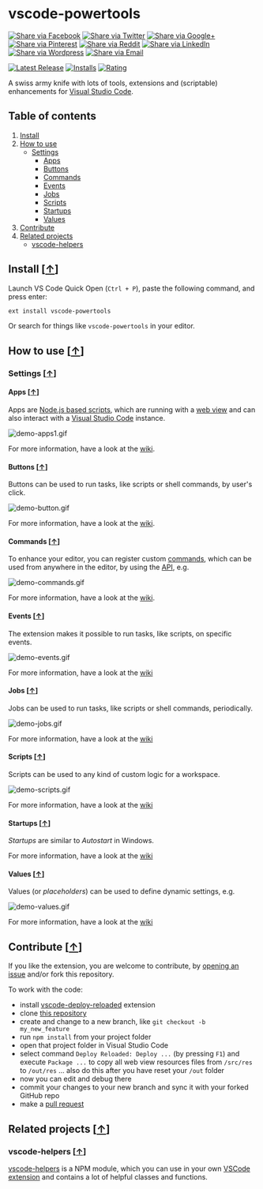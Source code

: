 # vscode-powertools

[![Share via Facebook](https://raw.githubusercontent.com/egodigital/vscode-powertools/master/img/share/Facebook.png)](https://www.facebook.com/sharer/sharer.php?u=https%3A%2F%2Fmarketplace.visualstudio.com%2Fitems%3FitemName%3Degodigital.vscode-powertools&quote=VSCode%20Kanban) [![Share via Twitter](https://raw.githubusercontent.com/egodigital/vscode-powertools/master/img/share/Twitter.png)](https://twitter.com/intent/tweet?source=https%3A%2F%2Fmarketplace.visualstudio.com%2Fitems%3FitemName%3Degodigital.vscode-powertools&text=VSCode%20Kanban:%20https%3A%2F%2Fmarketplace.visualstudio.com%2Fitems%3FitemName%3Degodigital.vscode-powertools&via=mjkloubert) [![Share via Google+](https://raw.githubusercontent.com/egodigital/vscode-powertools/master/img/share/Google+.png)](https://plus.google.com/share?url=https%3A%2F%2Fmarketplace.visualstudio.com%2Fitems%3FitemName%3Degodigital.vscode-powertools) [![Share via Pinterest](https://raw.githubusercontent.com/egodigital/vscode-powertools/master/img/share/Pinterest.png)](http://pinterest.com/pin/create/button/?url=https%3A%2F%2Fmarketplace.visualstudio.com%2Fitems%3FitemName%3Degodigital.vscode-powertools&description=Visual%20Studio%20Code%20extension%2C%20which%20receives%20and%20shows%20git%20events%20from%20webhooks.) [![Share via Reddit](https://raw.githubusercontent.com/egodigital/vscode-powertools/master/img/share/Reddit.png)](http://www.reddit.com/submit?url=https%3A%2F%2Fmarketplace.visualstudio.com%2Fitems%3FitemName%3Degodigital.vscode-powertools&title=VSCode%20Kanban) [![Share via LinkedIn](https://raw.githubusercontent.com/egodigital/vscode-powertools/master/img/share/LinkedIn.png)](http://www.linkedin.com/shareArticle?mini=true&url=https%3A%2F%2Fmarketplace.visualstudio.com%2Fitems%3FitemName%3Degodigital.vscode-powertools&title=VSCode%20Kanban&summary=Visual%20Studio%20Code%20extension%2C%20which%20receives%20and%20shows%20git%20events%20from%20webhooks.&source=https%3A%2F%2Fmarketplace.visualstudio.com%2Fitems%3FitemName%3Degodigital.vscode-powertools) [![Share via Wordpress](https://raw.githubusercontent.com/egodigital/vscode-powertools/master/img/share/Wordpress.png)](http://wordpress.com/press-this.php?u=https%3A%2F%2Fmarketplace.visualstudio.com%2Fitems%3FitemName%3Degodigital.vscode-powertools&quote=VSCode%20Kanban&s=Visual%20Studio%20Code%20extension%2C%20which%20receives%20and%20shows%20git%20events%20from%20webhooks.) [![Share via Email](https://raw.githubusercontent.com/egodigital/vscode-powertools/master/img/share/Email.png)](mailto:?subject=VSCode%20Kanban&body=Visual%20Studio%20Code%20extension%2C%20which%20receives%20and%20shows%20git%20events%20from%20webhooks.:%20https%3A%2F%2Fmarketplace.visualstudio.com%2Fitems%3FitemName%3Degodigital.vscode-powertools)


[![Latest Release](https://vsmarketplacebadge.apphb.com/version-short/egodigital.vscode-powertools.svg)](https://marketplace.visualstudio.com/items?itemName=egodigital.vscode-powertools)
[![Installs](https://vsmarketplacebadge.apphb.com/installs/egodigital.vscode-powertools.svg)](https://marketplace.visualstudio.com/items?itemName=egodigital.vscode-powertools)
[![Rating](https://vsmarketplacebadge.apphb.com/rating-short/egodigital.vscode-powertools.svg)](https://marketplace.visualstudio.com/items?itemName=egodigital.vscode-powertools#review-details)

A swiss army knife with lots of tools, extensions and (scriptable) enhancements for [Visual Studio Code](https://code.visualstudio.com/).

## Table of contents

1. [Install](#install-)
2. [How to use](#how-to-use-)
   * [Settings](#settings-)
     * [Apps](#apps-)
     * [Buttons](#buttons-)
     * [Commands](#commands-)
     * [Events](#events-)
     * [Jobs](#jobs-)
     * [Scripts](#scripts-)
     * [Startups](#startups-)
     * [Values](#values-)
3. [Contribute](#contribute-)
4. [Related projects](#related-projects-)
   * [vscode-helpers](#vscode-helpers-)

## Install [[&uarr;](#table-of-contents)]

Launch VS Code Quick Open (`Ctrl + P`), paste the following command, and press enter:

```bash
ext install vscode-powertools
```

Or search for things like `vscode-powertools` in your editor.

## How to use [[&uarr;](#table-of-contents)]

### Settings [[&uarr;](#how-to-use-)]

#### Apps [[&uarr;](#settings-)]

Apps are [Node.js based scripts](https://nodejs.org/), which are running with a [web view](https://code.visualstudio.com/api/extension-guides/webview) and can also interact with a [Visual Studio Code](https://code.visualstudio.com/api/references/vscode-api) instance.

![demo-apps1.gif](https://raw.githubusercontent.com/mkloubertego/vscode-powertools/master/img/demo-apps1.gif)

For more information, have a look at the [wiki](https://github.com/mkloubertego/vscode-powertools/wiki/Apps).

#### Buttons [[&uarr;](#settings-)]

Buttons can be used to run tasks, like scripts or shell commands, by user's click.

![demo-button.gif](https://raw.githubusercontent.com/mkloubertego/vscode-powertools/master/img/demo-buttons.gif)

For more information, have a look at the [wiki](https://github.com/mkloubertego/vscode-powertools/wiki/Buttons).

#### Commands [[&uarr;](#settings-)]

To enhance your editor, you can register custom [commands](https://code.visualstudio.com/api/references/commands), which can be used from anywhere in the editor, by using the [API](https://code.visualstudio.com/api/references/vscode-api), e.g.

![demo-commands.gif](https://raw.githubusercontent.com/mkloubertego/vscode-powertools/master/img/demo-commands.gif)

For more information, have a look at the [wiki](https://github.com/mkloubertego/vscode-powertools/wiki/Commands).

#### Events [[&uarr;](#settings-)]

The extension makes it possible to run tasks, like scripts, on specific events.

![demo-events.gif](https://raw.githubusercontent.com/mkloubertego/vscode-powertools/master/img/demo-events.gif)

For more information, have a look at the [wiki](https://github.com/mkloubertego/vscode-powertools/wiki/Events)

#### Jobs [[&uarr;](#settings-)]

Jobs can be used to run tasks, like scripts or shell commands, periodically.

![demo-jobs.gif](https://raw.githubusercontent.com/mkloubertego/vscode-powertools/master/img/demo-jobs.gif)

For more information, have a look at the [wiki](https://github.com/mkloubertego/vscode-powertools/wiki/Jobs)

#### Scripts [[&uarr;](#settings-)]

Scripts can be used to any kind of custom logic for a workspace.

![demo-scripts.gif](https://raw.githubusercontent.com/mkloubertego/vscode-powertools/master/img/demo-scripts.gif)

For more information, have a look at the [wiki](https://github.com/mkloubertego/vscode-powertools/wiki/Scripts)

#### Startups [[&uarr;](#settings-)]

*Startups* are similar to *Autostart* in Windows.

For more information, have a look at the [wiki](https://github.com/mkloubertego/vscode-powertools/wiki/Startups)

#### Values [[&uarr;](#settings-)]

Values (or *placeholders*) can be used to define dynamic settings, e.g.

![demo-values.gif](https://raw.githubusercontent.com/mkloubertego/vscode-powertools/master/img/demo-values.gif)

For more information, have a look at the [wiki](https://github.com/mkloubertego/vscode-powertools/wiki/Values)

## Contribute [[&uarr;](#table-of-contents)]

If you like the extension, you are welcome to contribute, by [opening an issue](https://github.com/egodigital/vscode-powertools/issues) and/or fork this repository.

To work with the code:

* install [vscode-deploy-reloaded](https://marketplace.visualstudio.com/items?itemName=mkloubert.vscode-deploy-reloaded) extension
* clone [this repository](https://github.com/egodigital/vscode-powertools)
* create and change to a new branch, like `git checkout -b my_new_feature`
* run `npm install` from your project folder
* open that project folder in Visual Studio Code
* select command `Deploy Reloaded: Deploy ...` (by pressing `F1`) and execute `Package ...` to copy all web view resources files from `/src/res` to `/out/res` ... also do this after you have reset your `/out` folder
* now you can edit and debug there
* commit your changes to your new branch and sync it with your forked GitHub repo
* make a [pull request](https://github.com/egodigital/vscode-powertools/pulls)

## Related projects [[&uarr;](#table-of-contents)]

### vscode-helpers [[&uarr;](#related-projects-)]

[vscode-helpers](https://github.com/mkloubert/vscode-helpers) is a NPM module, which you can use in your own [VSCode extension](https://code.visualstudio.com/docs/extensions/overview) and contains a lot of helpful classes and functions.
